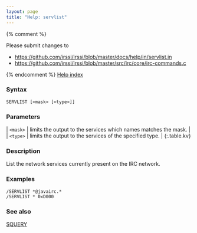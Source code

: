 ```yaml
---
layout: page
title: "Help: servlist"
---
```


{% comment %}

Please submit changes to
- https://github.com/irssi/irssi/blob/master/docs/help/in/servlist.in
- https://github.com/irssi/irssi/blob/master/src/irc/core/irc-commands.c


{% endcomment %}
[Help index](/documentation/help)

### Syntax ###

<div class="highlight irssisyntax"><pre style="\-\-cmdlen:8ch"><code><span class="synB">SERVLIST</span> <span class="syn10">[<span class="syn09">&lt;mask></span> <span class="syn14">[<span class="syn13">&lt;type></span>]</span>]</span></code></pre></div>



### Parameters ###


| `<mask>` | limits the output to the services which names matches the mask. |
| `<type>` | limits the output to the services of the specified type. |
{:.table.kv}

### Description ###

List the network services currently present on the
    IRC network.

### Examples ###

    /SERVLIST *@javairc.*
    /SERVLIST * 0xD000

### See also ###
[SQUERY](/documentation/help/squery)

